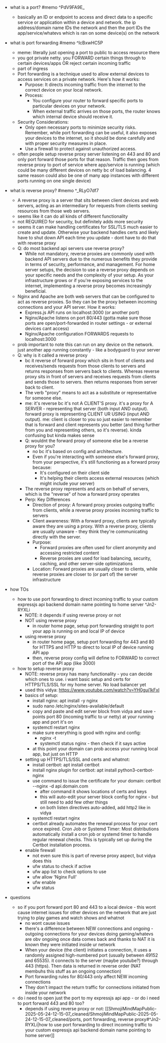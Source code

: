   * what is a port? #memo ^PdV9FA9E_
    * basically an ID or endpoint to access and direct data to a specific service or application within a device and network. the ip address/domain name IDs the network and then the port IDs the app/service/whatevs which is ran on some device(s) on the network
  * what is port forwarding #memo ^IcBxwHC5P
    * meme: literally just opening a port to public to access resource there
    * you got private netty. you FORWARD certain things through to certain devices/apps OR reject certain incoming traffic
    * part of ingress
    * Port forwarding is a technique used to allow external devices to access services on a private network. Here's how it works:
      * Purpose: It directs incoming traffic from the internet to the correct device on your local network.
      * Process:
        * You configure your router to forward specific ports to particular devices on your network.
        * When external traffic arrives on those ports, the router knows which internal device should receive it.
    * Security Considerations:
      * Only open necessary ports to minimize security risks. Remember, while port forwarding can be useful, it also exposes your devices to the internet, so it should be done carefully and with proper security measures in place.
      * Use a firewall to protect against unauthorized access.
    * often people setup reverse proxy server listening on 443 and 80 and only port forward those ports for that reason. Traffic then goes from reverse proxy to port of service where app/service is running (which could be many different devices on netty bc of load balancing. 4 same reason could also be one of many app instances with different ports running on one single device)
  * what is reverse proxy? #memo ^_RLyO7df7
    * A reverse proxy is a server that sits between client devices and web servers, acting as an intermediary for requests from clients seeking resources from those web servers.
    * seems like it can do all kinds of different functionality
    * not REQUIRED for security, but definitely adds more security
    * seems it can make handling certificates for SSL/TLS much easier to create and update. Otherwise your backend handles certs and likely have to shut down API each time you update - dont have to do that with reverse proxy
    * Q: do most backend api servers use reverse proxy?
      * While not mandatory, reverse proxies are commonly used with backend API servers due to the numerous benefits they provide in terms of security, performance, and management. For home server setups, the decision to use a reverse proxy depends on your specific needs and the complexity of your setup. As your infrastructure grows or if you're exposing services to the internet, implementing a reverse proxy becomes increasingly beneficial.
    * Nginx and Apache are both web servers that can be configured to act as reverse proxies. So they can be the proxy between incoming connections and your API server. How it works:
      * Express.js API runs on localhost:3000 (or another port)
      * Nginx/Apache listens on port 80/443 (gotta make sure those ports are open/port-forwarded in router settings - or external devices cant access)
      * Nginx/Apache configuration FORWARDS requests to localhost:3000
    * prob important to note this can run on any device on the network. just another app running constantly - like a bodyguard to your server
    * Q: why is it called a reverse proxy
      * bc it reverse of forward proxy which sits in front of clients and receives/sends requests from those clients to servers and returns responses from servers back to clients. Whereas reverse proxy sits in front of servers and receives requests from clients and sends those to servers. then returns responses from server back to client.
      * The verb "proxy" means to act as a substitute or representative for someone else.
      * me: it's reverse bc it's not A CLIENT'S proxy. it's a proxy for A SERVER - representing that server (both input AND output). forward proxy is representing CLIENT UR USING (input AND output). me: client is closer to you so just easier to remember that is forward and client represents you better (and thing further from you and representing others, so it's reverse). kinda confusing but kinda makes sense
      * Q: wouldnt the forward proxy of someone else be a reverse proxy for you?
        * no bc it's based on config and architecture.
        * Even if you're interacting with someone else's forward proxy, from your perspective, it's still functioning as a forward proxy because:
          * It's configured on their client side
          * It's helping their clients access external resources (which might include your server)
      * The reverse proxy represents and acts on behalf of servers, which is the "reverse" of how a forward proxy operates
      * Perp: Key Differences
        * Direction of proxy: A forward proxy proxies outgoing traffic from clients, while a reverse proxy proxies incoming traffic to servers
        * Client awareness: With a forward proxy, clients are typically aware they are using a proxy. With a reverse proxy, clients are usually unaware - they think they're communicating directly with the server.
        * Purpose:
          * Forward proxies are often used for client anonymity and accessing restricted content
          * Reverse proxies are used for load balancing, security, caching, and other server-side optimizations
        * Location: Forward proxies are usually closer to clients, while reverse proxies are closer to (or part of) the server infrastructure
  * how TOs
    * how to use port forwarding to direct incoming traffic to your custom expressjs api backend domain name pointing to home server ^Jn2-RYXLi
      * NOTE: it depends if using reverse proxy or not
      * NOT using reverse proxy
        * in router home page, setup port forwarding straight to port your app is running on and local IP of device
      * using reverse proxy
        * in router home page, setup port forwarding for 443 and 80 for HTTPS and HTTP to direct to local IP of device running API app
        * then, reverse proxy config will define to FORWARD to correct port of the API app (like 3000)
    * how to setup reverse proxy
      * NOTE: reverse proxy has many functionality - you can decide which ones to use. i want basic setup and certs for HTTPS/TLS/SSL for my home server. No load balancer yet
      * used this vidya: https://www.youtube.com/watch?v=YH0guj1kFxI
      * basics of setup:
        * install nginx: apt install -y nginx
        * sudo nano /etc/nginx/sites-available/default
        * copy and paste and edit server block from vidya and save - points port 80 (incoming traffic to ur netty) at your running app and port it's on
        * systemctl restart nginx
        * make sure everything is good with nginx and config:
          * nginx -t
          * systemctl status nginx - then check if it says active
        * at this point your domain can prob access your running local app, but just on HTTP
      * setting up HTTPS/TLS/SSL and certs and whatnot:
        * install certbot: apt install certbot
        * install nginx plugin for certbot: apt install python3-certbot-nginx
        * use command to issue the certificate for your domain: certbot --nginx -d api.domain.com
          * after command it shows locations of certs and keys
          * this will auto-edit your server block config for nginx - but still need to add few other things
          * on both listen directives auto-added, add http2 like in vidya
        * systemctl restart nginx
        * certbot already automates the renewal process for your cert once expired. Cron Job or Systemd Timer: Most distributions automatically install a cron job or systemd timer to handle regular renewal checks. This is typically set up during the Certbot installation process.
      * enable firewall
        * not even sure this is part of reverse proxy aspect, but vidya does this
        * ufw status to check if active
        * ufw app list to check options to use
        * ufw allow 'Nginx Full'
        * ufw enable
        * ufw status

  * questions
    * so if you port forward port 80 and 443 to a local device - this wont cause internet issues for other devices on the network that are just trying to play games and watch shows and whatnot
      * no wont cause issues
      * there's a difference between NEW connections and ongoing - outgoing connections for your devices doing gaming/whatevs are obv ongoing once data comes back and thanks to NAT it is known they were initiated inside ur network
      * When your device (the client) initiates a connection, it uses a randomly assigned high-numbered port (usually between 49152 and 65535). it connects to the server (maybe youtube?) through 443 (https). Then data is returned in reverse order (NAT membuhs this stuff as an ongoing connection)
      * Port forwarding rules for 80/443 only affect NEW incoming connections
      * They don't impact the return traffic for connections initiated from inside your network
    * do i need to open just the port to my expressjs api app - or do i need to port forward 443 and 80 too?
      * depends if using reverse proxy or not: [[ShmojiMindMapPublic-2025-05-24-12-15-07_cleaned/ShmojiMindMapPublic-2025-05-24-12-15-07_cleaned/ports, port forwarding, reverse proxy#^Jn2-RYXLi|how to use port forwarding to direct incoming traffic to your custom expressjs api backend domain name pointing to home server]]